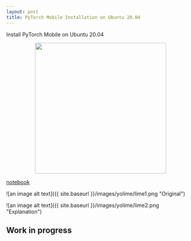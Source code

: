```yaml
---
layout: post
title: PyTorch Mobile Installation on Ubuntu 20.04
---
```


Install PyTorch Mobile on Ubuntu 20.04

<p align="center">
  <img src="{{ site.baseurl }}/images/yolime/yolime.gif" width="350" />
</p>

[notebook](https://marcotcr.github.io/lime/tutorials/Tutorial%20-%20images.html)

![an image alt text]({{ site.baseurl }}/images/yolime/lime1.png "Original")

![an image alt text]({{ site.baseurl }}/images/yolime/lime2.png "Explanation")

## Work in progress
